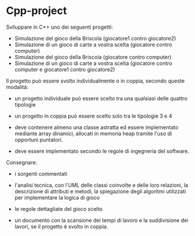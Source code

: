 # Cpp-project
Sviluppare in C++ uno dei seguenti progetti:
<ul>
  <li>Simulazione del gioco della Briscola (giocatore1 contro giocatore2)</li>
  <li>Simulazione di un gioco di carte a vostra scelta (giocatore contro computer)</li>
  <li>Simulazione del gioco della Briscola (giocatore contro computer)</li>
  <li>Simulazione di un gioco di carte a vostra scelta (giocatore contro computer e giocatore1 contro giocatore2)</li>
</ul

Il progetto può essere svolto individualmente o in coppia, secondo queste modalità:

- un progetto individuale può essere scelto tra una qualsiasi delle quattro tipologie

- un progetto in coppia può essere scelto solo tra le tipologie 3 e 4

- deve contenere almeno una classe astratta ed essere implementato mediante array dinamici, allocati in memoria heap tramite l'uso di opportuni puntatori.

- deve essere implementato secondo le regole di ingegneria del software.

Consegnare:

- i sorgenti commentati

- l'analisi tecnica, con l'UML delle classi coinvolte e delle loro relazioni, la descrizione di attributi e metodi, la spiegazione degli algoritmi utilizzati per implementare la logica di gioco

- le regole dettagliate del gioco scelto

- un documento con la scansione dei tempi di lavoro e la suddivisione dei lavori, se il progetto è svolto in coppia. 
